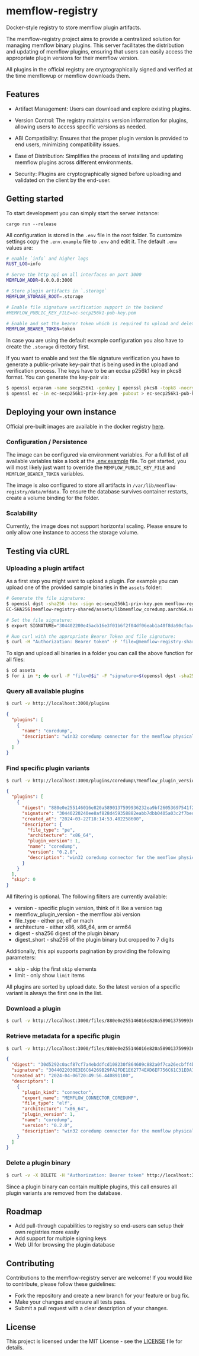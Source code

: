 # memflow-registry

Docker-style registry to store memflow plugin artifacts.

The memflow-registry project aims to provide a centralized solution for managing memflow binary plugins. This server facilitates the distribution and updating of memflow plugins, ensuring that users can easily access the appropriate plugin versions for their memflow version.

All plugins in the official registry are cryptographically signed and verified at the time memflowup or memflow downloads them.

## Features

- Artifact Management: Users can download and explore existing plugins.

- Version Control: The registry maintains version information for plugins, allowing users to access specific versions as needed.

- ABI Compatibility: Ensures that the proper plugin version is provided to end users, minimizing compatibility issues.

- Ease of Distribution: Simplifies the process of installing and updating memflow plugins across different environments.

- Security: Plugins are cryptographically signed before uploading and validated on the client by the end-user.

## Getting started

To start development you can simply start the server instance:
```
cargo run --release
```

All configuration is stored in the `.env` file in the root folder.
To customize settings copy the `.env.example` file to `.env` and edit it.
The default `.env` values are:
```bash
# enable `info` and higher logs
RUST_LOG=info

# Serve the http api on all interfaces on port 3000
MEMFLOW_ADDR=0.0.0.0:3000

# Store plugin artifacts in `.storage`
MEMFLOW_STORAGE_ROOT=.storage

# Enable file signature verification support in the backend
#MEMFLOW_PUBLIC_KEY_FILE=ec-secp256k1-pub-key.pem

# Enable and set the bearer token which is required to upload and delete artifacts
MEMFLOW_BEARER_TOKEN=token
```

In case you are using the default example configuration you also have to create the `.storage` directory first.

If you want to enable and test the file signature verification you have to generate a public-private key-pair that is being used in the upload and verification process.
The keys have to be an ecdsa p256k1 key in pkcs8 format. You can generate the key-pair via:
```bash
$ openssl ecparam -name secp256k1 -genkey | openssl pkcs8 -topk8 -nocrypt -out ec-secp256k1-priv-key.pem
$ openssl ec -in ec-secp256k1-priv-key.pem -pubout > ec-secp256k1-pub-key.pem
```

## Deploying your own instance

Official pre-built images are available in the docker registry [here](https://hub.docker.com/r/ko1n/memflow-registry).

### Configuration / Persistence

The image can be configured via environment variables. For a full list of all available variables take a look at the [.env.example](.env.example) file. To get started, you will most likely just want to override the `MEMFLOW_PUBLIC_KEY_FILE` and `MEMFLOW_BEARER_TOKEN` variables.

The image is also configured to store all artifacts in `/var/lib/memflow-registry/data/mfdata`. To ensure the database survives container restarts, create a volume binding for the folder.

### Scalability

Currently, the image does not support horizontal scaling. Please ensure to only allow one instance to access the storage volume.

## Testing via cURL

### Uploading a plugin artifact

As a first step you might want to upload a plugin. For example you can upload one of the provided sample binaries in the `assets` folder:
```bash
# Generate the file signature:
$ openssl dgst -sha256 -hex -sign ec-secp256k1-priv-key.pem memflow-registry-shared/assets/libmemflow_coredump.aarch64.so
EC-SHA256(memflow-registry-shared/assets/libmemflow_coredump.aarch64.so)= 304402200e45acb16e3f01b6f2f04df06eab1a40f8da90cfaa49a8ad987d013a41c7e647022065ff4ab45e543e5c068e4398c0703cf3142ffa6aee31892672dc6937f624e10a

# Set the file signature:
$ export SIGNATURE="304402200e45acb16e3f01b6f2f04df06eab1a40f8da90cfaa49a8ad987d013a41c7e647022065ff4ab45e543e5c068e4398c0703cf3142ffa6aee31892672dc6937f624e10a"

# Run curl with the appropriate Bearer Token and file signature:
$ curl -H "Authorization: Bearer token" -F 'file=@memflow-registry-shared/assets/libmemflow_coredump.aarch64.so' -F "signature=$SIGNATURE" http://localhost:3000/files
```

To sign and upload all binaries in a folder you can call the above function for all files:
```bash
$ cd assets
$ for i in *; do curl -F "file=@$i" -F "signature=$(openssl dgst -sha256 -hex -sign ../ec-secp256k1-priv-key.pem $i | cut -d' ' -f2)" http://localhost:3000/files; done
```

### Query all available plugins

```bash
$ curl -v http://localhost:3000/plugins
```
```json
{
  "plugins": [
    {
      "name": "coredump",
      "description": "win32 coredump connector for the memflow physical memory introspection framework"
    }
  ]
}
```

### Find specific plugin variants

```bash
$ curl -v http://localhost:3000/plugins/coredump\?memflow_plugin_version\=1\&file_type\=pe\&architecture\=x86_64
```
```json
{
  "plugins": [
    {
      "digest": "880e0e255146016e820a5890137599936232ea9bf26053697541f2c579921065",
      "signature": "30440220240ee8af828d459358882eabb7dbb0405a03c2f7bedd9504ec32190267ce9b27022057bdcef318eb0616fc030d028d4d6a1a802f4e6b95567e66a290380e2702f78d",
      "created_at": "2024-03-22T18:14:53.402258600",
      "descriptor": {
        "file_type": "pe",
        "architecture": "x86_64",
        "plugin_version": 1,
        "name": "coredump",
        "version": "0.2.0",
        "description": "win32 coredump connector for the memflow physical memory introspection framework"
      }
    }
  ],
  "skip": 0
}
```

All filtering is optional. The following filters are currently available:
- version - specific plugin version, think of it like a version tag
- memflow_plugin_version - the memflow abi version
- file_type - either pe, elf or mach
- architecture - either x86, x86_64, arm or arm64
- digest - sha256 digest of the plugin binary
- digest_short - sha256 of the plugin binary but cropped to 7 digits

Additionally, this api supports pagination by providing the following parameters:
- skip - skip the first `skip` elements
- limit - only show `limit` items

All plugins are sorted by upload date. So the latest version of a specific variant is always the first one in the list.

### Download a plugin

```bash
$ curl -v http://localhost:3000/files/880e0e255146016e820a5890137599936232ea9bf26053697541f2c579921065 --output file.dll
```

### Retrieve metadata for a specific plugin

```bash
$ curl -v http://localhost:3000/files/880e0e255146016e820a5890137599936232ea9bf26053697541f2c579921065/metadata
```
```json
{
  "digest": "30d5292c0acf87cf7a4ebddfcd108230f864609c882a0f7ca26ecbff4b2f5ee6",
  "signature": "3044022030E3E6C64269B29FA2FDE1E62774EAD6EF756C61C31E0A1287C9D55F53951AB302205CEC067CDE046A874701DCA2CD22346E6FD6D86B1ACCCC4CD7FC366E441556F8",
  "created_at": "2024-04-06T20:49:56.440891100",
  "descriptors": [
    {
      "plugin_kind": "connector",
      "export_name": "MEMFLOW_CONNECTOR_COREDUMP",
      "file_type": "elf",
      "architecture": "x86_64",
      "plugin_version": 1,
      "name": "coredump",
      "version": "0.2.0",
      "description": "win32 coredump connector for the memflow physical memory introspection framework"
    }
  ]
}
```

### Delete a plugin binary

```bash
$ curl -v -X DELETE -H "Authorization: Bearer token" http://localhost:3000/files/880e0e255146016e820a5890137599936232ea9bf26053697541f2c579921065
```

Since a plugin binary can contain multiple plugins, this call ensures all plugin variants are removed from the database.

## Roadmap

- Add pull-through capabilities to registry so end-users can setup their own registries more easily
- Add support for multiple signing keys
- Web UI for browsing the plugin database

## Contributing

Contributions to the memflow-registry server are welcome! If you would like to contribute, please follow these guidelines:

- Fork the repository and create a new branch for your feature or bug fix.
- Make your changes and ensure all tests pass.
- Submit a pull request with a clear description of your changes.

## License

This project is licensed under the MIT License - see the [LICENSE](LICENSE) file for details.
